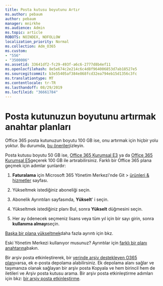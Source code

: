 ```yaml
---
title: Posta kutusu boyutunu Artır
ms.author: pebaum
author: pebaum
manager: mnirkhe
ms.audience: Admin
ms.topic: article
ROBOTS: NOINDEX, NOFOLLOW
localization_priority: Normal
ms.collection: Adm_O365
ms.custom:
- "556"
- "3500006"
ms.assetid: 33641df2-fc29-493f-a6c6-2777d8b4ef11
ms.openlocfilehash: 8e5e674c2e214c6c4d8f964006853d7ab18527e5
ms.sourcegitcommit: b3e55405af384e868fcd32ea794eb15d1356c3fc
ms.translationtype: MT
ms.contentlocale: tr-TR
ms.lasthandoff: 08/29/2019
ms.locfileid: "36661784"
---
```

# <a name="switch-plans-to-increase-mailbox-size"></a>Posta kutunuzun boyutunu artırmak anahtar planları

Office 365 posta kutunuzun boyutu 100 GB ise, onu artırmak için hiçbir yolu yoktur. Bu durumda, [bu önerileri](https://support.office.com/client/e57572ff-0ba7-4782-ba5d-cdac3142ea71)izleyin.
  
Posta kutusu boyutu 50 GB ise, [Office 365 Kurumsal E3](https://products.office.com/business/office-365-enterprise-e3-business-software) ya da [Office 365 Kurumsal E5](https://products.office.com/business/office-365-enterprise-e5-business-software)geçerek 100 GB ile artırabilirsiniz. Farklı bir Office 365 plana geçmek için adımlar şunlardır:
  
1. **Faturalama** için Microsoft 365 Yönetim Merkezi'nde Git \> [ürünleri & hizmetler](https://go.microsoft.com/fwlink/p/?linkid=842054) sayfası.

2. Yükseltmek istediğiniz aboneliği seçin.

3. Abonelik Ayrıntıları sayfasında, **Yükselt**' i seçin.

4. Yükseltmek istediğiniz planı Bul, sonra **Yükselt** düğmesini seçin.

5. Her ay ödenecek seçmeniz lisans veya tüm yıl için bir sayı girin, sonra **kullanıma almayı**seçin.

[Başka bir plana yükseltmek](https://docs.microsoft.com/office365/admin/subscriptions-and-billing/upgrade-to-different-plan)daha fazla ayrıntı için bkz.

Eski Yönetim Merkezi kullanıyor musunuz? Ayrıntılar için [farklı bir planı anahtarına](https://docs.microsoft.com/office365/admin/subscriptions-and-billing/switch-to-a-different-plan)bakın. 
  
Bir arşiv posta etkinleştirerek, bir [yerinde arşiv destekleyen O365 planı](https://docs.microsoft.com/office365/servicedescriptions/exchange-online-archiving-service-description/exchange-online-archiving-service-description)varsa, ek e-posta depolama alabilirsiniz.  Ek depolama alanı sağlar ve taşımanıza olanak sağlayan bir arşiv posta Kopyala ve hem birincil hem de iletileri ve Arşiv posta kutusu arama. Bir arşiv posta etkinleştirme adımları için bkz: [bir arşiv posta etkinleştirme](https://docs.microsoft.com/office365/securitycompliance/enable-archive-mailboxes).
